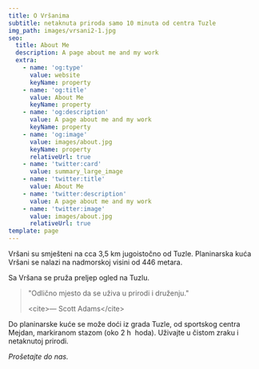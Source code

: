 ```yaml
---
title: O Vršanima
subtitle: netaknuta priroda samo 10 minuta od centra Tuzle
img_path: images/vrsani2-1.jpg
seo:
  title: About Me
  description: A page about me and my work
  extra:
    - name: 'og:type'
      value: website
      keyName: property
    - name: 'og:title'
      value: About Me
      keyName: property
    - name: 'og:description'
      value: A page about me and my work
      keyName: property
    - name: 'og:image'
      value: images/about.jpg
      keyName: property
      relativeUrl: true
    - name: 'twitter:card'
      value: summary_large_image
    - name: 'twitter:title'
      value: About Me
    - name: 'twitter:description'
      value: A page about me and my work
    - name: 'twitter:image'
      value: images/about.jpg
      relativeUrl: true
template: page
---
```

Vršani  su smješteni na cca 3,5 km jugoistočno od Tuzle. Planinarska kuća Vršani se nalazi na nadmorskoj visini od 446 metara.

Sa Vršana se pruža preljep ogled na Tuzlu.

> "Odlično mjesto da se uživa u prirodi i druženju."
>
> \<cite>― Scott Adams\</cite>
>
>

Do planinarske kuće se može doći iz grada Tuzle, od sportskog centra Mejdan, markiranom stazom (oko 2 h  hoda). Uživajte u čistom zraku i netaknutoj prirodi.

*Prošetajte do nas.*
